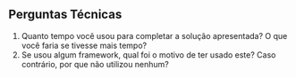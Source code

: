 ## Perguntas Técnicas

1. Quanto tempo você usou para completar a solução apresentada? O que você faria se tivesse mais tempo?
2. Se usou algum framework, qual foi o motivo de ter usado este? Caso contrário, por que não utilizou nenhum?